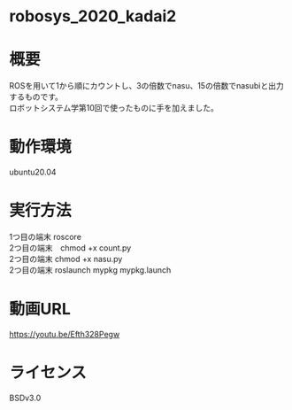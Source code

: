 # robosys_2020_kadai2

# 概要
ROSを用いて1から順にカウントし、3の倍数でnasu、15の倍数でnasubiと出力するものです。  
ロボットシステム学第10回で使ったものに手を加えました。  


# 動作環境
ubuntu20.04  
# 実行方法 
1つ目の端末 roscore  
2つ目の端末　chmod +x count.py  
2つ目の端末 chmod +x nasu.py  
2つ目の端末 roslaunch mypkg mypkg.launch  
# 動画URL
https://youtu.be/Efth328Pegw
# ライセンス
BSDv3.0
